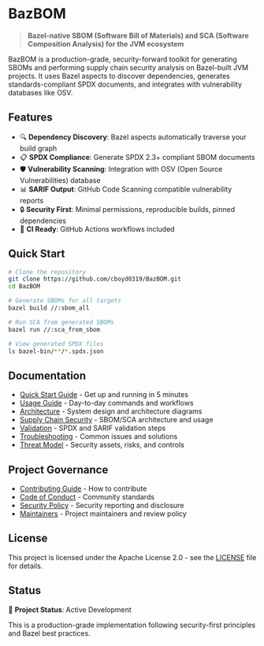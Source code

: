 # BazBOM

> **Bazel-native SBOM (Software Bill of Materials) and SCA (Software Composition Analysis) for the JVM ecosystem**

BazBOM is a production-grade, security-forward toolkit for generating SBOMs and performing supply chain security analysis on Bazel-built JVM projects. It uses Bazel aspects to discover dependencies, generates standards-compliant SPDX documents, and integrates with vulnerability databases like OSV.

## Features

- 🔍 **Dependency Discovery**: Bazel aspects automatically traverse your build graph
- 📋 **SPDX Compliance**: Generate SPDX 2.3+ compliant SBOM documents
- 🛡️ **Vulnerability Scanning**: Integration with OSV (Open Source Vulnerabilities) database
- 📊 **SARIF Output**: GitHub Code Scanning compatible vulnerability reports
- 🔒 **Security First**: Minimal permissions, reproducible builds, pinned dependencies
- 🚀 **CI Ready**: GitHub Actions workflows included

## Quick Start

```bash
# Clone the repository
git clone https://github.com/cboyd0319/BazBOM.git
cd BazBOM

# Generate SBOMs for all targets
bazel build //:sbom_all

# Run SCA from generated SBOMs
bazel run //:sca_from_sbom

# View generated SPDX files
ls bazel-bin/**/*.spdx.json
```

## Documentation

- [Quick Start Guide](docs/QUICKSTART.md) - Get up and running in 5 minutes
- [Usage Guide](docs/USAGE.md) - Day-to-day commands and workflows
- [Architecture](docs/ARCHITECTURE.md) - System design and architecture diagrams
- [Supply Chain Security](docs/SUPPLY_CHAIN.md) - SBOM/SCA architecture and usage
- [Validation](docs/VALIDATION.md) - SPDX and SARIF validation steps
- [Troubleshooting](docs/TROUBLESHOOTING.md) - Common issues and solutions
- [Threat Model](docs/THREAT_MODEL.md) - Security assets, risks, and controls

## Project Governance

- [Contributing Guide](CONTRIBUTING.md) - How to contribute
- [Code of Conduct](CODE_OF_CONDUCT.md) - Community standards
- [Security Policy](SECURITY.md) - Security reporting and disclosure
- [Maintainers](MAINTAINERS.md) - Project maintainers and review policy

## License

This project is licensed under the Apache License 2.0 - see the [LICENSE](LICENSE) file for details.

## Status

🚧 **Project Status**: Active Development

This is a production-grade implementation following security-first principles and Bazel best practices.
